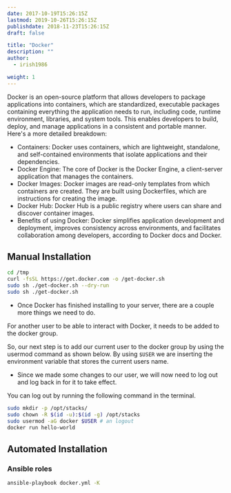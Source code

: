 ```yaml
---
date: 2017-10-19T15:26:15Z
lastmod: 2019-10-26T15:26:15Z
publishdate: 2018-11-23T15:26:15Z
draft: false

title: "Docker"
description: ""
author:
  - irish1986

weight: 1
---
```


Docker is an open-source platform that allows developers to package applications into containers, which are standardized, executable packages containing everything the application needs to run, including code, runtime environment, libraries, and system tools. This enables developers to build, deploy, and manage applications in a consistent and portable manner.
Here's a more detailed breakdown:

- Containers: Docker uses containers, which are lightweight, standalone, and self-contained environments that isolate applications and their dependencies.
- Docker Engine: The core of Docker is the Docker Engine, a client-server application that manages the containers.
- Docker Images: Docker images are read-only templates from which containers are created. They are built using Dockerfiles, which are instructions for creating the image.
- Docker Hub: Docker Hub is a public registry where users can share and discover container images.
- Benefits of using Docker: Docker simplifies application development and deployment, improves consistency across environments, and facilitates collaboration among developers, according to Docker docs and Docker.

## Manual Installation

```bash
cd /tmp
curl -fsSL https://get.docker.com -o /get-docker.sh
sudo sh ./get-docker.sh --dry-run
sudo sh ./get-docker.sh
```

- Once Docker has finished installing to your server, there are a couple more things we need to do.

For another user to be able to interact with Docker, it needs to be added to the docker group.

So, our next step is to add our current user to the docker group by using the usermod command as shown below. By using `$USER` we are inserting the environment variable that stores the current users name.

- Since we made some changes to our user, we will now need to log out and log back in for it to take effect.

You can log out by running the following command in the terminal.

```bash
sudo mkdir -p /opt/stacks/
sudo chown -R $(id -u):$(id -g) /opt/stacks
sudo usermod -aG docker $USER # an logout
docker run hello-world
```

## Automated Installation

### Ansible roles

```bash
ansible-playbook docker.yml -K
```

